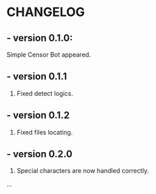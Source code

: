 # **CHANGELOG**

## - version 0.1.0:
Simple Censor Bot appeared.

## - version 0.1.1
1. Fixed detect logics.

## - version 0.1.2
1. Fixed files locating.

## - version 0.2.0
1. Special characters are now handled correctly.

...

